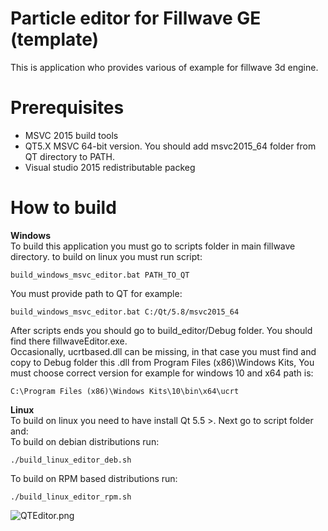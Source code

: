 # Particle editor for Fillwave GE (template)
This is application who provides various of example for fillwave 3d engine. <br />
# Prerequisites

* MSVC 2015 build tools
* QT5.X MSVC 64-bit version. You should add msvc2015_64 folder from QT directory to PATH.
* Visual studio 2015 redistributable packeg

# How to build <br />
**Windows** <br />
To build this application you must go to scripts folder in main fillwave directory. 
to build on linux you must run script: <br />

```
build_windows_msvc_editor.bat PATH_TO_QT
```

You must provide path to QT for example:

```
build_windows_msvc_editor.bat C:/Qt/5.8/msvc2015_64
```
After scripts ends  you should go to build_editor/Debug folder. You should find there 
fillwaveEditor.exe. <br />
Occasionally, ucrtbased.dll can be missing, in that case you must find and copy to Debug folder this .dll from Program 
Files (x86)\Windows Kits, 
You must choose correct version for example for windows 10 and x64 path is: <br /> 

```
C:\Program Files (x86)\Windows Kits\10\bin\x64\ucrt
```

**Linux** <br />
To build on linux you need to have install Qt 5.5 >. Next go to script folder and:<br />
To build on debian distributions run:
```
./build_linux_editor_deb.sh
```
To build on RPM based distributions run:
```
./build_linux_editor_rpm.sh
```
![QTEditor.png](https://github.com/filipwasil/fillwave_editor_particles/blob/master/screens/QTEditor.png)
